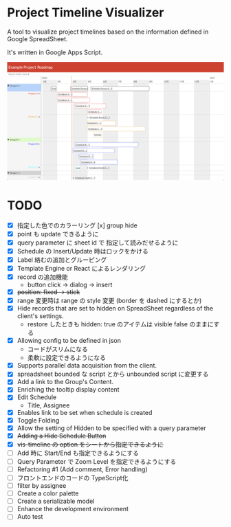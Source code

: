 # Project Timeline Visualizer

A tool to visualize project timelines based on the information defined in Google SpreadSheet.

It's written in Google Apps Script.

![screen-shot](https://raw.githubusercontent.com/kazukgw/project-timeline/master/screenshot_01.png)


# TODO

- [x] 指定した色でのカラーリング [x] group hide
- [x] point も update できるように
- [x] query parameter に sheet id で 指定して読みだせるように
- [x] Schedule の Insert/Update 時はロックをかける
- [x] Label 絡むの追加とグルーピング
- [x] Template Engine or React によるレンダリング
- [x] record の追加機能
  - button click → dialog → insert
- [x] ~~position: fixed → stick~~
- [x] range 変更時は range の style 変更 (border を dashed にするとか)
- [x] Hide records that are set to hidden on SpreadSheet regardless of the client's settings.
  - restore したときも hidden: true のアイテムは visible false のままにする
- [x] Allowing config to be defined in json
  - コードがスリムになる
  - 柔軟に設定できるようになる
- [x] Supports parallel data acquisition from the client.
- [x] spreadsheet bounded な script とから unbounded script に変更する
- [x] Add a link to the Group's Content.
- [x] Enriching the tooltip display content
- [x] Edit Schedule
  - Title, Assignee
- [x] Enables link to be set when schedule is created
- [x] Toggle Folding
- [x] Allow the setting of Hidden to be specified with a query parameter
- [x] ~~Adding a Hide Schedule Button~~
- [x] ~~vis-timeline の option をシートから指定できるように~~
- [ ] Add 時に Start/End も指定できるようにする
- [ ] Query Parameter で Zoom Level を指定できるようにする
- [ ] Refactoring #1 (Add comment, Error handling)
- [ ] フロントエンドのコードの TypeScript化
- [ ] filter by assignee
- [ ] Create a color palette
- [ ] Create a serializable model
- [ ] Enhance the development environment
- [ ] Auto test
